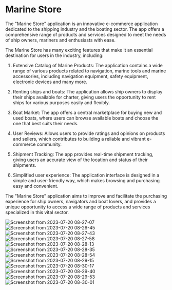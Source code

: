 # Marine Store

The "Marine Store" application is an innovative e-commerce application dedicated to the shipping industry and the boating sector. The app offers a comprehensive range of products and services designed to meet the needs of ship owners, mariners and enthusiasts with ease.

The Marine Store has many exciting features that make it an essential destination for users in the industry, including:

1. Extensive Catalog of Marine Products: The application contains a wide range of various products related to navigation, marine tools and marine accessories, including navigation equipment, safety equipment, electronic devices and many more.

2. Renting ships and boats: The application allows ship owners to display their ships available for charter, giving users the opportunity to rent ships for various purposes easily and flexibly.

3. Boat Market: The app offers a central marketplace for buying new and used boats, where users can browse available boats and choose the one that best suits their needs.

4. User Reviews: Allows users to provide ratings and opinions on products and sellers, which contributes to building a reliable and vibrant e-commerce community.

5. Shipment Tracking: The app provides real-time shipment tracking, giving users an accurate view of the location and status of their shipments.

6. Simplified user experience: The application interface is designed in a simple and user-friendly way, which makes browsing and purchasing easy and convenient.

The "Marine Store" application aims to improve and facilitate the purchasing experience for ship owners, navigators and boat lovers, and provides a unique opportunity to access a wide range of products and services specialized in this vital sector.


![Screenshot from 2023-07-20 08-27-07](https://github.com/Ashmaawy/Marine-Store/assets/100779215/ca2bae3a-d4d9-4b2f-ba5b-e11d1dee66ec)
![Screenshot from 2023-07-20 08-26-45](https://github.com/Ashmaawy/Marine-Store/assets/100779215/426d2f28-1b2f-480e-bc17-b920505e5c2a)
![Screenshot from 2023-07-20 08-27-43](https://github.com/Ashmaawy/Marine-Store/assets/100779215/437a8bc5-f4ce-4b78-928d-df7747850f12)
![Screenshot from 2023-07-20 08-27-58](https://github.com/Ashmaawy/Marine-Store/assets/100779215/2c07d733-e573-4cb7-a289-550d8a4409a3)
![Screenshot from 2023-07-20 08-28-13](https://github.com/Ashmaawy/Marine-Store/assets/100779215/ab7804b5-23e2-430e-ac72-ccd117d0aba0)
![Screenshot from 2023-07-20 08-28-35](https://github.com/Ashmaawy/Marine-Store/assets/100779215/5220f0f7-ffea-4637-8411-c8c832e0b00a)
![Screenshot from 2023-07-20 08-28-54](https://github.com/Ashmaawy/Marine-Store/assets/100779215/54239532-4412-4dee-ac54-97d567cee229)
![Screenshot from 2023-07-20 08-29-15](https://github.com/Ashmaawy/Marine-Store/assets/100779215/55feb45e-76bd-48f8-8f71-8b04e9bda799)
![Screenshot from 2023-07-20 08-30-17](https://github.com/Ashmaawy/Marine-Store/assets/100779215/8c4c5f85-0e87-470f-9c6d-d693a41cdd40)
![Screenshot from 2023-07-20 08-29-40](https://github.com/Ashmaawy/Marine-Store/assets/100779215/5786dd9a-69d2-455a-bb8a-2d8bab0facc2)
![Screenshot from 2023-07-20 08-29-53](https://github.com/Ashmaawy/Marine-Store/assets/100779215/6f886079-e344-4808-936d-b8e4e2482b71)
![Screenshot from 2023-07-20 08-30-01](https://github.com/Ashmaawy/Marine-Store/assets/100779215/46029352-009b-4f07-b579-582799911905)
